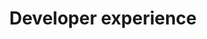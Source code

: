 ---
layout: topic
title: Developer experience
permalink: /design/topics/developer-experience
data:
  items:
    - references:
        - name: Deprecation policy
          url: 'https://developer.atlassian.com/display/HOME/Atlassian+REST+API+policy#AtlassianRESTAPIpolicy-Deprecationpolicy'
      _embedded:
        guideline:
          id: atlassian-rest-api-policy
          title: Atlassian REST API Policy
          type: website
          url: 'https://developer.atlassian.com/display/HOME/Atlassian+REST+API+policy'
          company: Atlassian
          companyLogoUrl: /media/logos/atlassian.png
          companyUrl: 'https://developer.atlassian.com/'
          date: 2015-01-15T00:00:00.000Z
          reviewDate: 2016-09-01T00:00:00.000Z
          _links:
            self:
              href: /design/guidelines/atlassian-rest-api-policy
            guidelineTopics:
              href: /design/guidelines/atlassian-rest-api-policy/topics
      _links:
        guideline:
          href: /design/guidelines/atlassian-rest-api-policy
    - references:
        - name: Empathy
          url: 'https://apiguide.readthedocs.io/en/latest/principles/empathy.html'
        - name: Errors
          url: 'https://apiguide.readthedocs.io/en/latest/principles/errors.html'
        - name: Endpoint Stability
          url: 'https://apiguide.readthedocs.io/en/latest/principles/availability.html'
      _embedded:
        guideline:
          id: ausdto-api-design-guide
          title: API Design Guide
          type: website
          url: 'https://apiguide.readthedocs.io/en/latest/index.html'
          company: Australian Digital Transformation Office
          companyLogoUrl: /media/logos/ausdto.png
          companyUrl: 'https://www.dto.gov.au/'
          date: 2015-10-20T00:00:00.000Z
          reviewDate: 2016-08-18T00:00:00.000Z
          _links:
            self:
              href: /design/guidelines/ausdto-api-design-guide
            guidelineTopics:
              href: /design/guidelines/ausdto-api-design-guide/topics
      _links:
        guideline:
          href: /design/guidelines/ausdto-api-design-guide
    - references:
        - name: Documentation
          url: 'https://github.com/Haufe-Lexware/api-style-guide/blob/master/documentation/documentation.md'
      _embedded:
        guideline:
          id: haufe-api-styleguide
          title: Haufe API style guide
          type: github
          url: 'https://github.com/Haufe-Lexware/api-style-guide/blob/master/readme.md'
          company: Haufe
          companyLogoUrl: /media/logos/haufe.png
          companyUrl: 'http://dev.haufe.com/'
          date: 2015-01-15T00:00:00.000Z
          reviewDate: 2016-08-31T00:00:00.000Z
          _links:
            self:
              href: /design/guidelines/haufe-api-styleguide
            guidelineTopics:
              href: /design/guidelines/haufe-api-styleguide/topics
      _links:
        guideline:
          href: /design/guidelines/haufe-api-styleguide
    - references:
        - name: Client Guidance
          url: 'https://github.com/Microsoft/api-guidelines/blob/master/Guidelines.md#6-client-guidance'
        - name: Client library optional
          url: 'https://github.com/Microsoft/api-guidelines/blob/master/Guidelines.md#712-client-library-optional'
      _embedded:
        guideline:
          id: microsoft-rest-api-guidelines
          title: Microsoft REST API Guidelines
          type: github
          url: 'https://github.com/Microsoft/api-guidelines/blob/master/Guidelines.md'
          company: Microsoft
          companyLogoUrl: /media/logos/microsoft.png
          companyUrl: 'https://opensource.microsoft.com/'
          date: 2016-07-19T00:00:00.000Z
          reviewDate: 2016-08-31T00:00:00.000Z
          _links:
            self:
              href: /design/guidelines/microsoft-rest-api-guidelines
            guidelineTopics:
              href: /design/guidelines/microsoft-rest-api-guidelines/topics
      _links:
        guideline:
          href: /design/guidelines/microsoft-rest-api-guidelines
  _embedded:
    topic:
      id: developer-experience
      name: Developer experience
      description: How to take care of developer experience (DX)
      _links:
        self:
          href: /design/topics/developer-experience
        topicGuidelines:
          href: /design/topics/developer-experience/guidelines
  _links:
    self:
      href: /design/topics/developer-experience/guidelines
    topic:
      href: /design/topics/developer-experience
---